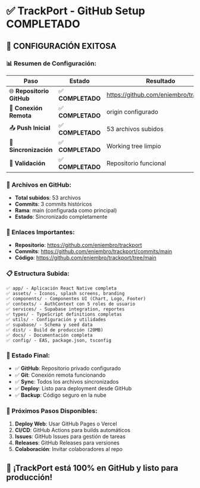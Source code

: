 # ✅ TrackPort - GitHub Setup COMPLETADO

## 🎉 **CONFIGURACIÓN EXITOSA**

### **📊 Resumen de Configuración:**

| **Paso** | **Estado** | **Resultado** |
|----------|------------|---------------|
| 🌐 **Repositorio GitHub** | ✅ **COMPLETADO** | https://github.com/eniembro/trackport |
| 🔗 **Conexión Remota** | ✅ **COMPLETADO** | origin configurado |
| 📤 **Push Inicial** | ✅ **COMPLETADO** | 53 archivos subidos |
| 🔄 **Sincronización** | ✅ **COMPLETADO** | Working tree limpio |
| 🎯 **Validación** | ✅ **COMPLETADO** | Repositorio funcional |

### **📁 Archivos en GitHub:**
- **Total subidos**: 53 archivos
- **Commits**: 3 commits históricos
- **Rama**: main (configurada como principal)
- **Estado**: Sincronizado completamente

### **🔗 Enlaces Importantes:**
- **Repositorio**: https://github.com/eniembro/trackport
- **Commits**: https://github.com/eniembro/trackport/commits/main
- **Código**: https://github.com/eniembro/trackport/tree/main

### **📋 Estructura Subida:**
```
✅ app/ - Aplicación React Native completa
✅ assets/ - Iconos, splash screens, branding
✅ components/ - Componentes UI (Chart, Logo, Footer)
✅ contexts/ - AuthContext con 5 roles de usuario
✅ services/ - Supabase integration, reportes
✅ types/ - TypeScript definitions completas
✅ utils/ - Configuración y utilidades
✅ supabase/ - Schema y seed data
✅ dist/ - Build de producción (20MB)
✅ docs/ - Documentación completa
✅ config/ - EAS, package.json, tsconfig
```

### **🚀 Estado Final:**
- ✅ **GitHub**: Repositorio privado configurado
- ✅ **Git**: Conexión remota funcionando
- ✅ **Sync**: Todos los archivos sincronizados
- ✅ **Deploy**: Listo para deployment desde GitHub
- ✅ **Backup**: Código seguro en la nube

### **📱 Próximos Pasos Disponibles:**
1. **Deploy Web**: Usar GitHub Pages o Vercel
2. **CI/CD**: GitHub Actions para builds automáticos
3. **Issues**: GitHub Issues para gestión de tareas
4. **Releases**: GitHub Releases para versiones
5. **Colaboración**: Invitar colaboradores al repo

## 🎯 **¡TrackPort está 100% en GitHub y listo para producción!**